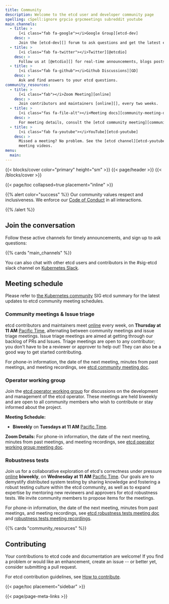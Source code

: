 ```yaml
---
title: Community
description: Welcome to the etcd user and developer community page
spelling: cSpell:ignore grpcio grpcmeetings subreddit youtube
main_channels:
  - title: >
      [<i class="fab fa-google"></i>Google Group][etcd-dev]
    desc: >
      Join the [etcd-dev][] forum to ask questions and get the latest etcd news.
  - title: >
      [<i class="fab fa-twitter"></i>Twitter][@etcdio]
    desc: >
      Follow us at [@etcdio][] for real-time announcements, blogs posts, and more.
  - title: >
      [<i class="fab fa-github"></i>Github Discussions][GD]
    desc: >
      Ask and find answers to your etcd questions.
community_resources:
  - title: >
      [<i class="fab"></i>Zoom Meeting][online]
    desc: >
      Join contributors and maintainers [online][], every two weeks.
  - title: >
      [<i class="fas fa-file-alt"></i>Meeting docs][community-meeting-doc]
    desc: >
      For meeting details, consult the [etcd community meeting][community-meeting-doc] and [robustness tests meeting][robustness-tests-meeting-doc] documents.
  - title: >
      [<i class="fab fa-youtube"></i>YouTube][etcd-youtube]
    desc: >
      Missed a meeting? No problem. See the [etcd channel][etcd-youtube] for
      meeting videos.
menu:
  main:
---
```


{{< blocks/cover color="primary" height="sm" >}}
{{< page/header >}}
{{< /blocks/cover >}}

<div class="container l-container--padded">

<div class="row">
{{< page/toc collapsed=true placement="inline" >}}
</div>

<div class="row">
<div class="col-12 col-lg-8">

{{% alert color="success" %}}
  <i class='fas fa-users mr-1'></i> Our community values respect and
  inclusiveness. We enforce our [Code of Conduct][] in all interactions.

  [Code of Conduct]: https://github.com/cncf/foundation/blob/master/code-of-conduct.md
{{% /alert %}}

## Join the conversation

Follow these active channels for timely announcements, and sign up to ask
questions:

{{% cards "main_channels" %}}

You can also chat with other etcd users and contributors in the #sig-etcd slack
channel on [Kubernetes Slack][].

## Meeting schedule

Please refer to [the Kubernetes community](https://github.com/kubernetes/community/blob/master/sig-etcd/README.md#meetings) SIG etcd summary for the latest updates to etcd community meeting schedules.

### Community meetings & Issue triage

etcd contributors and maintainers meet [online][] every week, on **Thursday
at 11 AM** [Pacific Time][], alternating between community meetings and issue
triage meetings. Issue triage meetings are aimed at getting through our backlog
of PRs and Issues. Triage meetings are open to any contributor; you don't have
to be a reviewer or approver to help out! They can also be a good way to get
started contributing.

For phone-in information, the date of the next meeting, minutes from past
meetings, and meeting recordings, see [etcd community meeting doc][community-meeting-doc].

### Operator working group

Join the [etcd operator working group](https://github.com/kubernetes/community/tree/master/wg-etcd-operator) for discussions on the development and management of the etcd operator. These meetings are held biweekly and are open to all community members who wish to contribute or stay informed about the project.

**Meeting Schedule:**

- **Biweekly** on **Tuesdays at 11 AM** [Pacific Time][].

**Zoom Details:**
For phone-in information, the date of the next meeting, minutes from past
meetings, and meeting recordings, see
[etcd operator working group meeting doc][operator-wg-doc].

### Robustness tests

Join us for a collaborative exploration of etcd's correctness under pressure
[online][] **biweekly**, on **Wednesday at 11 AM** [Pacific Time][]. Our goals are
to demystify distributed system testing by sharing knowledge and fostering a robust
testing culture within the etcd community, as well as to expand expertise by mentoring
new reviewers and approvers for etcd robustness tests. We invite community members to
propose items for the meetings.

For phone-in information, the date of the next meeting, minutes from past
meetings, and meeting recordings, see [etcd robustness tests meeting doc][robustness-tests-meeting-doc]
and [robustness tests meeting recordings][robustness-tests-meeting-recordings].

{{% cards "community_resources" %}}

## Contributing

Your contributions to etcd code and documentation are welcome! If you find a
problem or would like an enhancement, create an issue -- or better yet, consider
submitting a pull request.

For etcd contribution guidelines, see [How to contribute][].

</div>

{{< page/toc placement="sidebar" >}}

</div>

{{< page/page-meta-links >}}

</div>

[@etcdio]: https://twitter.com/etcdio
[etcd-dev]: https://groups.google.com/g/etcd-dev
[etcd-youtube]: https://www.youtube.com/channel/UC7tUWR24I5AR9NMsG-NYBlg
[robustness-tests-meeting-recordings]: https://www.youtube.com/playlist?list=PLRGL688DpO9oF-YEEfVXMzaOUzFYK74-I
[How to contribute]: https://github.com/etcd-io/etcd/blob/main/CONTRIBUTING.md
[community-meeting-doc]: https://docs.google.com/document/d/16XEGyPBisZvmmoIHSZzv__LoyOeluC5a4x353CX0SIM
[robustness-tests-meeting-doc]: https://docs.google.com/document/d/1idZ_7tV6F18v223LyQ0WVUn9gXLSKyeLwYTdAgbjxpw/edit?usp=sharing
[online]: https://zoom.us/my/cncfetcdproject
[Pacific Time]: https://www.timeanddate.com/time/zones/pt
[GD]: https://github.com/etcd-io/etcd/discussions
[Kubernetes Slack]: https://slack.k8s.io
[operator-wg-doc]: https://docs.google.com/document/d/1ey4zTTRvtCVJJP2vjF95VjG-sAKlNTcqB2HdmC18Lfc/edit?usp=sharing
